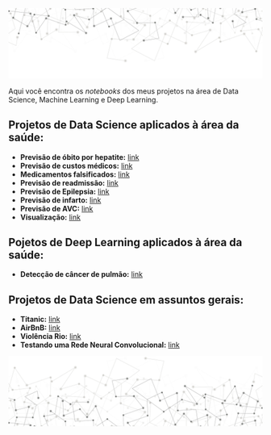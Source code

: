<p align="center">
  <img src="/img/img_readme_sup.JPEG" >
</p>




Aqui você encontra os *notebooks* dos meus projetos na área de Data Science, Machine Learning e Deep Learning.

## Projetos de Data Science aplicados à área da saúde:
* __Previsão de óbito por hepatite:__ [link](https://github.com/caiosainvallio/data_science/blob/master/previsao-hepatite.ipynb)
* __Previsão de custos médicos:__ [link](https://github.com/caiosainvallio/data_science/blob/master/previsao-custos.ipynb)
* __Medicamentos falsificados:__ [link](https://github.com/caiosainvallio/data_science/blob/master/medicamentos_falsificados.ipynb)
* __Previsão de readmissão:__ [link](https://github.com/caiosainvallio/data_science/blob/master/previsao-registros-eletronicos.ipynb)
* __Previsão de Epilepsia:__ [link](https://github.com/caiosainvallio/data_science/blob/master/previsao_eplepsia.ipynb)
* __Previsão de infarto:__ [link](https://github.com/caiosainvallio/data_science/blob/master/previsao-infarto.ipynb)
* __Previsão de AVC:__ [link](https://github.com/caiosainvallio/data_science/blob/master/previsao-avc.ipynb)
* __Visualização:__ [link](https://github.com/caiosainvallio/data_science/blob/master/teds-d_visualizacao.ipynb)

## Pojetos de Deep Learning aplicados à área da saúde:
* __Detecção de câncer de pulmão:__ [link](https://github.com/caiosainvallio/data_science/blob/master/predict_pulmao.ipynb)

## Projetos de Data Science em assuntos gerais:
* __Titanic:__ [link](http://bit.ly/38fR9SZ)
* __AirBnB:__ [link](http://bit.ly/39yhYCl)
* __Violência Rio:__ [link](http://bit.ly/2QlTkxi)
* __Testando uma Rede Neural Convolucional:__ [link](https://github.com/caiosainvallio/data_science/blob/master/testando%20uma%20CNN.ipynb)



<p align="center">
  <img src="/img/img_readme_inf.JPEG" >
</p>
